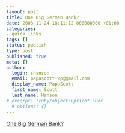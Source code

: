```yaml
---
layout: post
title: One Big German Bank?
date: 2003-11-24 18:11:12.000000000 +01:00
categories:
- quick links
tags: []
status: publish
type: post
published: true
meta: {}
author:
  login: shanson
  email: papascott-wp@gmail.com
  display_name: PapaScott
  first_name: Scott
  last_name: Hanson
# excerpt: !ruby/object:Hpricot::Doc
  # options: {}
---
```

<p><a title="Four largest banks in Germany to merge? Encouraged by the finance minister?" href="http://www.smalla.net/linkfeed/2003_11_24.shtml#004625">One Big German Bank?</a></p>
